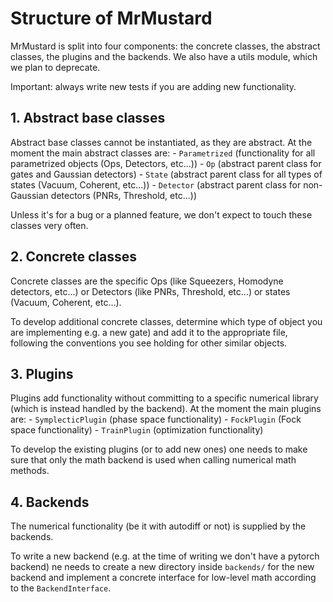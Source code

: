 # Structure of MrMustard
MrMustard is split into four components: the concrete classes, the abstract classes, the plugins and the backends.
We also have a utils module, which we plan to deprecate.

Important: always write new tests if you are adding new functionality.

## 1. Abstract base classes
Abstract base classes cannot be instantiated, as they are abstract.
At the moment the main abstract classes are:
    - `Parametrized` (functionality for all parametrized objects (Ops, Detectors, etc...))
    - `Op` (abstract parent class for gates and Gaussian detectors)
    - `State` (abstract parent class for all types of states (Vacuum, Coherent, etc...))
    - `Detector` (abstract parent class for non-Gaussian detectors (PNRs, Threshold, etc...))

Unless it's for a bug or a planned feature, we don't expect to touch these classes very often.

## 2. Concrete classes
Concrete classes are the specific Ops (like Squeezers, Homodyne detectors, etc...)
or Detectors (like PNRs, Threshold, etc...) or states (Vacuum, Coherent, etc...).

To develop additional concrete classes, determine which type of object you are implementing 
e.g. a new gate) and add it to the appropriate file, 
following the conventions you see holding for other similar objects.

## 3. Plugins
Plugins add functionality without committing to a specific numerical library
(which is instead handled by the backend). At the moment the main plugins are:
    - `SymplecticPlugin` (phase space functionality)
    - `FockPlugin` (Fock space functionality)
    - `TrainPlugin` (optimization functionality)

To develop the existing plugins (or to add new ones) one needs to make sure that only the 
math backend is used when calling numerical math methods.

## 4. Backends
The numerical functionality (be it with autodiff or not) is supplied by the backends.

To write a new backend (e.g. at the time of writing we don't have a pytorch backend) 
ne needs to create a new directory inside `backends/` for the new backend and implement
a concrete interface for low-level math according to the `BackendInterface`.
